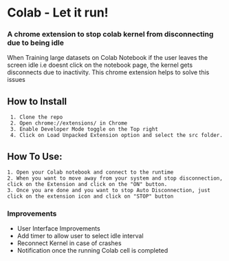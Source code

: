 
# Colab - Let it run!
### A chrome extension to stop colab kernel from disconnecting due to being idle
When Training large datasets on Colab Notebook if the user leaves the screen idle i.e doesnt click on the notebook page, the kernel gets disconnects due to inactivity. This chrome extension helps to solve this issues

## How to Install
	 1. Clone the repo
	 2. Open chrome://extensions/ in Chrome
	 3. Enable Developer Mode toggle on the Top right
	 4. Click on Load Unpacked Extension option and select the src folder.

## How To Use:
	1. Open your Colab notebook and connect to the runtime
	2. When you want to move away from your system and stop disconnection, click on the Extension and click on the "ON" button.
	3. Once you are done and you want to stop Auto Disconnection, just click on the extension icon and click on "STOP" button

### Improvements
- User Interface Improvements
- Add timer to allow user to select idle interval
- Reconnect Kernel in case of crashes
- Notification once the running Colab cell is completed



